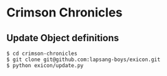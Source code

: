 
# Crimson Chronicles


## Update Object definitions

```shell
$ cd crimson-chronicles
$ git clone git@github.com:lapsang-boys/exicon.git
$ python exicon/update.py
```

